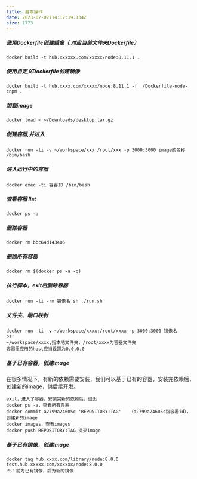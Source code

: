 ```yaml
---
title: 基本操作
date: 2023-07-02T14:17:19.134Z
size: 1773
---
```

##### 使用Dockerfile创建镜像（.对应当前文件夹Dockerfile）

```shell
docker build -t hub.xxxxxx.com/xxxxx/node:8.11.1 .
```

##### 使用自定义Dockerfile创建镜像

```shell
docker build -t hub.xxxx.com/xxxxx/node:8.11.1 -f ./Dockerfile-node-cnpm .
```

##### 加载image

```shell
docker load < ~/Downloads/desktop.tar.gz
```

##### 创建容器,并进入

```shell
docker run -ti -v ~/workspace/xxx:/root/xxx -p 3000:3000 image的名称 /bin/bash
```

##### 进入运行中的容器

```shell
docker exec -ti 容器ID /bin/bash
```

##### 查看容器 list

```shell
docker ps -a
```

##### 删除容器

```shell
docker rm bbc64d143406
```

##### 删除所有容器

```shell
docker rm $(docker ps -a -q)
```

##### 执行脚本，exit后删除容器

```shell
docker run -ti -rm 镜像名 sh ./run.sh
```

##### 文件夹、端口映射

```shell
docker run -ti -v ~/workspace/xxxx:/root/xxxx -p 3000:3000 镜像名
ps:
~/workspace/xxxx,指本地文件夹，/root/xxxx为容器文件夹
容器里应用的host应当设置为0.0.0.0
```

##### 基于已有容器，创建image

在很多情况下，有新的依赖需要安装，我们可以基于已有的容器，安装完依赖后，创建新的image，供后续开发。

```shell
exit，进入了容器，安装完新的依赖后，退出
docker ps -a，查看所有容器
docker commit a2799a24605c 'REPOSITORY:TAG'   （a2799a24605c指容器id）， 创建新的image
docker images，查看images
docker push REPOSITORY:TAG 提交image
```

##### 基于已有镜像，创建image

```docker tag hub.xxxx.com/library/node:8.0.0 test.hub.xxxxx.com/xxxxxx/node:8.0.0
docker tag hub.xxxx.com/library/node:8.0.0 test.hub.xxxxx.com/xxxxxx/node:8.0.0
PS：前为已有镜像，后为新的镜像
```

